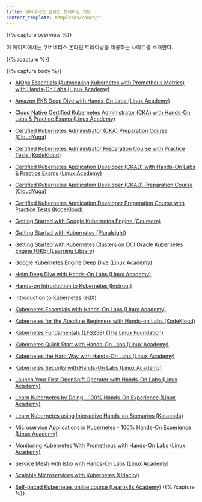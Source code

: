 ```yaml
---
title: 쿠버네티스 온라인 트레이닝 개요
content_template: templates/concept
---
```


{{% capture overview %}}

이 페이지에서는 쿠버네티스 온라인 트레이닝을 제공하는 사이트를 소개한다.

{{% /capture %}}

{{% capture body %}}

- [AIOps Essentials (Autoscaling Kubernetes with Prometheus Metrics) with Hands-On Labs (Linux Academy)](https://linuxacademy.com/devops/training/course/name/using-machine-learning-to-scale-kubernetes-clusters)

- [Amazon EKS Deep Dive with Hands-On Labs (Linux Academy)](https://linuxacademy.com/amazon-web-services/training/course/name/amazon-eks-deep-dive)

- [Cloud Native Certified Kubernetes Administrator (CKA) with Hands-On Labs & Practice Exams (Linux Academy)](https://linuxacademy.com/linux/training/course/name/cloud-native-certified-kubernetes-administrator-cka)

- [Certified Kubernetes Administrator (CKA) Preparation Course (CloudYuga)](https://cloudyuga.guru/courses/cka-online-self-paced)

- [Certified Kubernetes Administrator Preparation Course with Practice Tests (KodeKloud)](https://kodekloud.com/p/certified-kubernetes-administrator-with-practice-tests)

- [Certified Kubernetes Application Developer (CKAD) with Hands-On Labs & Practice Exams (Linux Academy)](https://linuxacademy.com/containers/training/course/name/certified-kubernetes-application-developer-ckad/)

- [Certified Kubernetes Application Developer (CKAD) Preparation Course (CloudYuga)](https://cloudyuga.guru/courses/ckad-online-self-paced)

- [Certified Kubernetes Application Developer Preparation Course with Practice Tests (KodeKloud)](https://kodekloud.com/p/kubernetes-certification-course)

- [Getting Started with Google Kubernetes Engine (Coursera)](https://www.coursera.org/learn/google-kubernetes-engine)

- [Getting Started with Kubernetes (Pluralsight)](https://www.pluralsight.com/courses/getting-started-kubernetes)

- [Getting Started with Kubernetes Clusters on OCI Oracle Kubernetes Engine (OKE) (Learning Library)](https://apexapps.oracle.com/pls/apex/f?p=44785:50:0:::50:P50_EVENT_ID,P50_COURSE_ID:5935,256)

- [Google Kubernetes Engine Deep Dive (Linux Academy)](https://linuxacademy.com/google-cloud-platform/training/course/name/google-kubernetes-engine-deep-dive)

- [Helm Deep Dive with Hands-On Labs (Linux Academy)](https://linuxacademy.com/linux/training/course/name/helm-deep-dive-part-1)

- [Hands-on Introduction to Kubernetes (Instruqt)](https://play.instruqt.com/public/topics/getting-started-with-kubernetes)

- [Introduction to Kubernetes (edX)](https://www.edx.org/course/introduction-kubernetes-linuxfoundationx-lfs158x)

- [Kubernetes Essentials with Hands-On Labs (Linux Academy)](https://linuxacademy.com/linux/training/course/name/kubernetes-essentials)

- [Kubernetes for the Absolute Beginners with Hands-on Labs (KodeKloud)](https://kodekloud.com/p/kubernetes-for-the-absolute-beginners-hands-on)

- [Kubernetes Fundamentals (LFS258) (The Linux Foundation)](https://training.linuxfoundation.org/training/kubernetes-fundamentals/)

- [Kubernetes Quick Start with Hands-On Labs (Linux Academy)](https://linuxacademy.com/linux/training/course/name/kubernetes-quick-start)

- [Kubernetes the Hard Way with Hands-On Labs (Linux Academy)](https://linuxacademy.com/linux/training/course/name/kubernetes-the-hard-way)

- [Kubernetes Security with Hands-On Labs (Linux Academy)](https://linuxacademy.com/linux/training/course/name/kubernetes-security)

- [Launch Your First OpenShift Operator with Hands-On Labs (Linux Academy)](https://linuxacademy.com/containers/training/course/name/red-hat-open-shift)

- [Learn Kubernetes by Doing - 100% Hands-On Experience (Linux Academy)](https://linuxacademy.com/linux/training/course/name/learn-kubernetes-by-doing)

- [Learn Kubernetes using Interactive Hands-on Scenarios (Katacoda)](https://www.katacoda.com/courses/kubernetes/)

- [Microservice Applications in Kubernetes - 100% Hands-On Experience (Linux Academy)](https://linuxacademy.com/devops/training/course/name/learn-microservices-by-doing)

- [Monitoring Kubernetes With Prometheus with Hands-On Labs (Linux Academy)](https://linuxacademy.com/linux/training/course/name/kubernetes-and-prometheus)

- [Service Mesh with Istio with Hands-On Labs (Linux Academy)](https://linuxacademy.com/linux/training/course/name/service-mesh-with-istio-part-1)

- [Scalable Microservices with Kubernetes (Udacity)](https://www.udacity.com/course/scalable-microservices-with-kubernetes--ud615)

- [Self-paced Kubernetes online course (Learnk8s Academy)](https://learnk8s.io/academy)
  {{% /capture %}}
